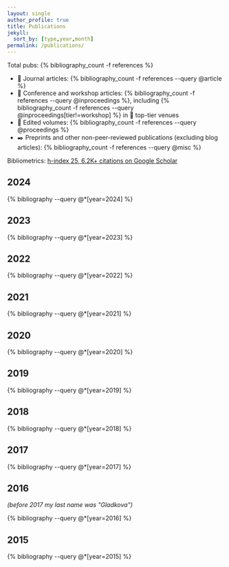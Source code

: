 ```yaml
---
layout: single
author_profile: true
title: Publications
jekyll:
  sort_by: [type,year,month]
permalink: /publications/
---
```


Total pubs: {% bibliography_count -f references %}

- :ledger: Journal articles: {% bibliography_count -f references --query @article %}
- :newspaper: Conference and workshop articles: {% bibliography_count -f references --query @inproceedings %}, including {% bibliography_count -f references --query @inproceedings[tier!=workshop] %} in :large_orange_diamond:  top-tier venues 
- :notebook: Edited volumes: {% bibliography_count -f references --query @proceedings %}
- :black_nib: Preprints and other non-peer-reviewed publications (excluding blog articles): {% bibliography_count -f references --query @misc %}

Bibliometrics: [h-index 25, 6.2K+ citations on Google Scholar](https://scholar.google.com/citations?user=5oCYOE0AAAAJ&hl=en)

## 2024

{% bibliography --query @*[year=2024] %}

## 2023

{% bibliography --query @*[year=2023] %}

## 2022

{% bibliography --query @*[year=2022] %}

## 2021

{% bibliography --query @*[year=2021] %}

## 2020

{% bibliography --query @*[year=2020] %}

## 2019

{% bibliography --query @*[year=2019] %}

## 2018

{% bibliography --query @*[year=2018] %}

## 2017

{% bibliography --query @*[year=2017] %}

## 2016

*(before 2017 my last name was "Gladkova")*

{% bibliography --query @*[year=2016] %}

## 2015

{% bibliography --query @*[year=2015] %}

<!--

# Publications sorted by type

## Journal articles

{% bibliography --query @article %}

## Top-tier conference articles

{% bibliography --query @inproceedings[tier!=workshop] %}

## Other conference and workshop articles

{% bibliography --query @inproceedings[tier=workshop] %}

## Non-peer-reviewed publications

{% bibliography --query @misc %}

## Edited volumes

{% bibliography --query @proceedings %}

-->